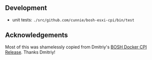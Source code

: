 ## Development

- unit tests: `./src/github.com/cunnie/bosh-esxi-cpi/bin/test`

## Acknowledgements

Most of this was shamelessly copied from Dmitriy's
[BOSH Docker CPI Release](https://github.com/cppforlife/bosh-docker-cpi-release).
Thanks Dmitriy!